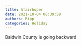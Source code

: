 ```yaml
---
title: Afairhoper
date: 2021-10-04 08:39:58
authors: Ripp
categories: Holiday
---
```


 Baldwin County is going backward